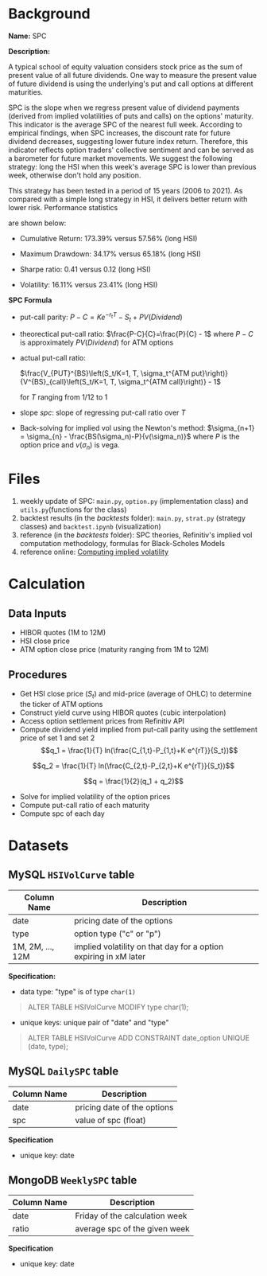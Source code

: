 # Background
**Name:** SPC

**Description:** 

A typical school of equity valuation considers stock price as the sum of present value of all future dividends. One way to measure the present value of future dividend is using the underlying's put and call options at different maturities.

SPC is the slope when we regress present value of dividend payments (derived from implied volatilities of puts and calls) on the options' maturity. This indicator is the average SPC of the nearest full week. According to empirical findings, when SPC increases, the discount rate for future dividend decreases, suggesting lower future index return. Therefore, this indicator reflects option traders' collective sentiment and can be served as a barometer for future market movements. We suggest the following strategy: long the HSI when this week's average SPC is lower than previous week, otherwise don't hold any position.

This strategy has been tested in a period of 15 years (2006 to 2021). As compared with a simple long strategy in HSI, it delivers better return with lower risk. Performance statistics

are shown below:

- Cumulative Return: 173.39% versus 57.56% (long HSI)

- Maximum Drawdown: 34.17% versus 65.18% (long HSI)

- Sharpe ratio: 0.41 versus 0.12 (long HSI)

- Volatility: 16.11% versus 23.41% (long HSI)

   
**SPC Formula**
- put-call parity: $P- C = K e^{-r_t T} -S_t + PV(Dividend)$
- theorectical put-call ratio: $\frac{P-C}{C}=\frac{P}{C} - 1$ where $P-C$ is approximately $PV(Dividend)$ for ATM options
- actual put-call ratio: 
  
  $\frac{V_{PUT}^{BS}\left(S_t/K=1, T, \sigma_t^{ATM put}\right)}{V^{BS}_{call}\left(S_t/K=1, T, \sigma_t^{ATM call}\right)} - 1$ 
  
  for $T$ ranging from 1/12 to 1 

- slope $spc$: slope of regressing put-call ratio over $T$
  
- Back-solving for implied vol using the Newton's method: $\sigma_{n+1} = \sigma_{n} - \frac{BS(\sigma_n)-P}{v(\sigma_n)}$ where 
$P$ is the option price and $v(\sigma_n)$ is vega. 




# Files
1. weekly update of SPC: `main.py`, `option.py` (implementation class) and  `utils.py`(functions for the class)
2. backtest results (in the *backtests* folder): `main.py`, `strat.py` (strategy classes) and `backtest.ipynb` (visualization)
3. reference (in the *backtests* folder): SPC theories, Refinitiv's implied vol computation methodology, formulas for Black-Scholes Models
4. reference online: [Computing implied volatility](https://quant.stackexchange.com/questions/7761/a-simple-formula-for-calculating-implied-volatility)

# Calculation
## Data Inputs
- HIBOR quotes (1M to 12M)
- HSI close price
- ATM option close price (maturity ranging from 1M to 12M)

## Procedures
- Get HSI close price ($S_t$) and mid-price (average of OHLC) to determine the ticker of ATM 
options
- Construct yield curve using HIBOR quotes (cubic interpolation)
- Access option settlement prices from Refinitiv API
- Compute dividend yield implied from put-call parity using the settlement price of set 1 and set 2
$$q_1 = \frac{1}{T} ln(\frac{C_{1,t}-P_{1,t}+K e^{rT}}{S_t})$$

$$q_2 = \frac{1}{T} ln(\frac{C_{2,t}-P_{2,t}+K e^{rT}}{S_t})$$

$$q = \frac{1}{2}(q_1 + q_2)$$ 

- Solve for implied volatility of the option prices
- Compute put-call ratio of each maturity
- Compute spc of each day

# Datasets
## MySQL `HSIVolCurve` table

| Column Name      | Description |
| ----------- | ----------- | 
| date | pricing date of the options |
| type | option type ("c" or "p") |
| 1M, 2M, ...,  12M | implied volatility on that day for a option expiring in xM later|


**Specification:**
- data type: "type" is of type `char(1)`
  
> ALTER TABLE HSIVolCurve MODIFY type char(1);  
- unique keys: unique pair of "date" and "type"

> ALTER TABLE HSIVolCurve ADD CONSTRAINT date_option UNIQUE (date, type);

## MySQL `DailySPC` table
| Column Name      | Description |
| ----------- | ----------- | 
| date | pricing date of the options |
| spc | value of spc (float)|

**Specification**
- unique key: date

## MongoDB `WeeklySPC` table

| Column Name      | Description |
| ----------- | ----------- | 
| date | Friday of the calculation week |
| ratio | average spc of the given week|

**Specification**
- unique key: date
